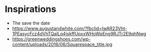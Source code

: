 # Inspirations
* The save the date
* https://www.augustandwhite.com/?fbclid=IwAR23Vht-1PEasycFcz4dVhTQalLq4jskffUpxxWHoWqEng9RJTr2E9qhNwg
* https://greenweddingshoes.com/wp-content/uploads/2016/06/Squarespace_title.jpg
